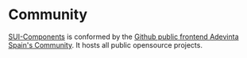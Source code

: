 # Community

[SUI-Components](https://github.com/SUI-Components/) is conformed by the [Github public frontend Adevinta Spain's Community](https://github.com/orgs/SUI-Components/people). It hosts all public opensource projects.

<!-- Lo que se espera de esta sección:
- Que somos una comunidad, y los canales donde seguirnos y colaborar: Dev.to, Twitch, Twitter, LinkedIn, Medium, etc -->
